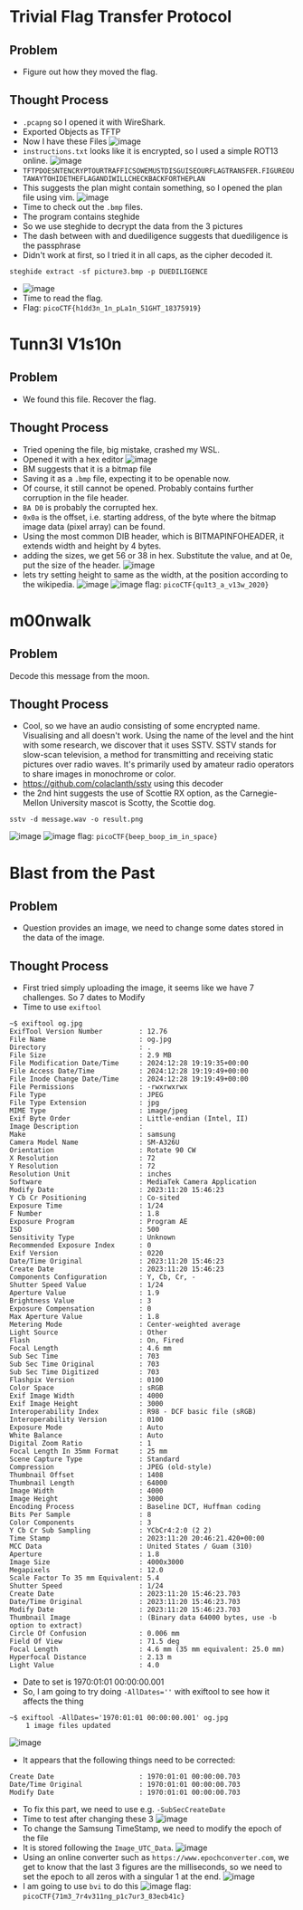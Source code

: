 # Trivial Flag Transfer Protocol
## Problem
- Figure out how they moved the flag.
## Thought Process
- `.pcapng` so I opened it with WireShark. 
- Exported Objects as TFTP
- Now I have these Files
![image](https://github.com/user-attachments/assets/42dc766b-061c-483c-9c76-efa438b1694d)
- `instructions.txt` looks like it is encrypted, so I used a simple ROT13 online.
![image](https://github.com/user-attachments/assets/2a4d67b8-5ea9-4956-bdd0-7528be3c371c)
- `TFTPDOESNTENCRYPTOURTRAFFICSOWEMUSTDISGUISEOURFLAGTRANSFER.FIGUREOUTAWAYTOHIDETHEFLAGANDIWILLCHECKBACKFORTHEPLAN`
- This suggests the plan might contain something, so I opened the plan file using vim.
![image](https://github.com/user-attachments/assets/251d877a-144b-462f-8991-3f52a4e73c46)
- Time to check out the `.bmp` files.
- The program contains steghide
- So we use steghide to decrypt the data from the 3 pictures
- The dash between with and duediligence suggests that duediligence is the passphrase
- Didn't work at first, so I tried it in all caps, as the cipher decoded it.
```console
steghide extract -sf picture3.bmp -p DUEDILIGENCE
```
- ![image](https://github.com/user-attachments/assets/2689bb0c-c813-4618-ac49-57c3057f7d7e)
- Time to read the flag.
- Flag: `picoCTF{h1dd3n_1n_pLa1n_51GHT_18375919}`
# Tunn3l V1s10n
## Problem
- We found this file. Recover the flag.
## Thought Process
- Tried opening the file, big mistake, crashed my WSL.
- Opened it with a hex editor
![image](https://github.com/user-attachments/assets/fdda6f81-f30f-418d-ae57-48b7b0fb326f)
- BM suggests that it is a bitmap file
- Saving it as a `.bmp` file, expecting it to be openable now.
- Of course, it still cannot be opened. Probably contains further corruption in the file header.
- `BA D0` is probably the corrupted hex.
- `0x0a` is the offset, i.e. starting address, of the byte where the bitmap image data (pixel array) can be found.
- Using the most common DIB header, which is BITMAPINFOHEADER, it extends width and height by 4 bytes.
- adding the sizes, we get 56 or 38 in hex. Substitute the value, and at 0e, put the size of the header.
![image](https://github.com/user-attachments/assets/8bbfa94a-ca28-4332-9514-6b07191295cf)
- lets try setting height to same as the width, at the position according to the wikipedia.
![image](https://github.com/user-attachments/assets/b1bfd00e-ad90-4def-9dfe-d4f248e19c23)
![image](https://github.com/user-attachments/assets/91e258c1-4a50-459e-8224-9d8a765c0339)
flag: `picoCTF{qu1t3_a_v13w_2020}`
# m00nwalk
## Problem
Decode this message from the moon.
## Thought Process
- Cool, so we have an audio consisting of some encrypted name. Visualising and all doesn't work. Using the name of the level and the hint with some research, we discover that it uses SSTV. SSTV stands for slow-scan television, a method for transmitting and receiving static pictures over radio waves. It's primarily used by amateur radio operators to share images in monochrome or color.
- https://github.com/colaclanth/sstv using this decoder
- the 2nd hint suggests the use of Scottie RX option, as the Carnegie-Mellon University mascot is Scotty, the Scottie dog.
```console
sstv -d message.wav -o result.png
```
![image](https://github.com/user-attachments/assets/d20bd2bb-e97e-4b3a-afb1-9ed5f1ad5b59)
![image](https://github.com/user-attachments/assets/6c1df230-8933-43f7-9896-0706331e9072)
flag: `picoCTF{beep_boop_im_in_space}`

# Blast from the Past
## Problem
- Question provides an image, we need to change some dates stored in the data of the image.
## Thought Process
- First tried simply uploading the image, it seems like we have 7 challenges. So 7 dates to Modify
- Time to use `exiftool`
```console
~$ exiftool og.jpg
ExifTool Version Number         : 12.76
File Name                       : og.jpg
Directory                       : .
File Size                       : 2.9 MB
File Modification Date/Time     : 2024:12:28 19:19:35+00:00
File Access Date/Time           : 2024:12:28 19:19:49+00:00
File Inode Change Date/Time     : 2024:12:28 19:19:49+00:00
File Permissions                : -rwxrwxrwx
File Type                       : JPEG
File Type Extension             : jpg
MIME Type                       : image/jpeg
Exif Byte Order                 : Little-endian (Intel, II)
Image Description               :
Make                            : samsung
Camera Model Name               : SM-A326U
Orientation                     : Rotate 90 CW
X Resolution                    : 72
Y Resolution                    : 72
Resolution Unit                 : inches
Software                        : MediaTek Camera Application
Modify Date                     : 2023:11:20 15:46:23
Y Cb Cr Positioning             : Co-sited
Exposure Time                   : 1/24
F Number                        : 1.8
Exposure Program                : Program AE
ISO                             : 500
Sensitivity Type                : Unknown
Recommended Exposure Index      : 0
Exif Version                    : 0220
Date/Time Original              : 2023:11:20 15:46:23
Create Date                     : 2023:11:20 15:46:23
Components Configuration        : Y, Cb, Cr, -
Shutter Speed Value             : 1/24
Aperture Value                  : 1.9
Brightness Value                : 3
Exposure Compensation           : 0
Max Aperture Value              : 1.8
Metering Mode                   : Center-weighted average
Light Source                    : Other
Flash                           : On, Fired
Focal Length                    : 4.6 mm
Sub Sec Time                    : 703
Sub Sec Time Original           : 703
Sub Sec Time Digitized          : 703
Flashpix Version                : 0100
Color Space                     : sRGB
Exif Image Width                : 4000
Exif Image Height               : 3000
Interoperability Index          : R98 - DCF basic file (sRGB)
Interoperability Version        : 0100
Exposure Mode                   : Auto
White Balance                   : Auto
Digital Zoom Ratio              : 1
Focal Length In 35mm Format     : 25 mm
Scene Capture Type              : Standard
Compression                     : JPEG (old-style)
Thumbnail Offset                : 1408
Thumbnail Length                : 64000
Image Width                     : 4000
Image Height                    : 3000
Encoding Process                : Baseline DCT, Huffman coding
Bits Per Sample                 : 8
Color Components                : 3
Y Cb Cr Sub Sampling            : YCbCr4:2:0 (2 2)
Time Stamp                      : 2023:11:20 20:46:21.420+00:00
MCC Data                        : United States / Guam (310)
Aperture                        : 1.8
Image Size                      : 4000x3000
Megapixels                      : 12.0
Scale Factor To 35 mm Equivalent: 5.4
Shutter Speed                   : 1/24
Create Date                     : 2023:11:20 15:46:23.703
Date/Time Original              : 2023:11:20 15:46:23.703
Modify Date                     : 2023:11:20 15:46:23.703
Thumbnail Image                 : (Binary data 64000 bytes, use -b option to extract)
Circle Of Confusion             : 0.006 mm
Field Of View                   : 71.5 deg
Focal Length                    : 4.6 mm (35 mm equivalent: 25.0 mm)
Hyperfocal Distance             : 2.13 m
Light Value                     : 4.0
```
- Date to set is 1970:01:01 00:00:00.001
- So, I am going to try doing `-AllDates=''` with exiftool to see how it affects the thing
```console
~$ exiftool -AllDates='1970:01:01 00:00:00.001' og.jpg
    1 image files updated
  ```
![image](https://github.com/user-attachments/assets/911719be-9f9d-4d1b-96b5-4516da716344)
- It appears that the following things need to be corrected:
```
Create Date                     : 1970:01:01 00:00:00.703
Date/Time Original              : 1970:01:01 00:00:00.703
Modify Date                     : 1970:01:01 00:00:00.703
```
- To fix this part, we need to use e.g. `-SubSecCreateDate`
- Time to test after changing these 3
![image](https://github.com/user-attachments/assets/f0a1af1e-6d2d-4cf0-a723-f085cb5ab8ca)
- To change the Samsung TimeStamp, we need to modify the epoch of the file
- It is stored following the `Image_UTC_Data`.
![image](https://github.com/user-attachments/assets/61b95c67-99f2-4a23-b9dd-271d3e11b635)
- Using an online converter such as `https://www.epochconverter.com`, we get to know that the last 3 figures are the milliseconds, so we need to set the epoch to all zeros with a singular 1 at the end.
![image](https://github.com/user-attachments/assets/9e28def1-347f-41ce-83f4-80dd84fdb449)
- I am going to use `bvi` to do this
![image](https://github.com/user-attachments/assets/22fed445-0ab3-462c-8048-dc12f4cc3554)
flag: `picoCTF{71m3_7r4v311ng_p1c7ur3_83ecb41c}`

